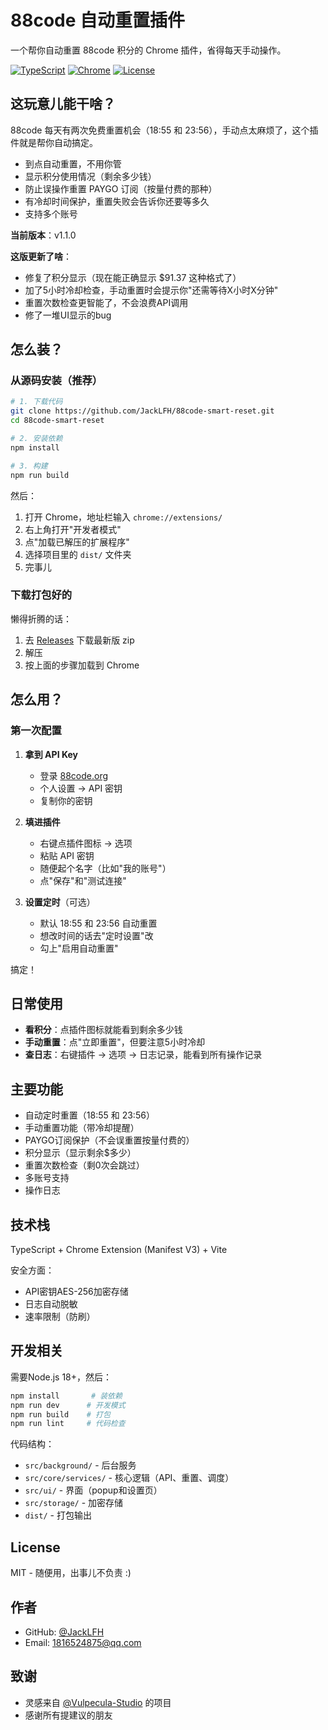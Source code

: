 # 88code 自动重置插件

一个帮你自动重置 88code 积分的 Chrome 插件，省得每天手动操作。

[![TypeScript](https://img.shields.io/badge/TypeScript-5.3-blue.svg)](https://www.typescriptlang.org/)
[![Chrome](https://img.shields.io/badge/Chrome-120+-green.svg)](https://www.google.com/chrome/)
[![License](https://img.shields.io/badge/License-MIT-yellow.svg)](./LICENSE)

## 这玩意儿能干啥？

88code 每天有两次免费重置机会（18:55 和 23:56），手动点太麻烦了，这个插件就是帮你自动搞定。

- 到点自动重置，不用你管
- 显示积分使用情况（剩余多少钱）
- 防止误操作重置 PAYGO 订阅（按量付费的那种）
- 有冷却时间保护，重置失败会告诉你还要等多久
- 支持多个账号

**当前版本**：v1.1.0

**这版更新了啥**：
- 修复了积分显示（现在能正确显示 $91.37 这种格式了）
- 加了5小时冷却检查，手动重置时会提示你"还需等待X小时X分钟"
- 重置次数检查更智能了，不会浪费API调用
- 修了一堆UI显示的bug

## 怎么装？

### 从源码安装（推荐）

```bash
# 1. 下载代码
git clone https://github.com/JackLFH/88code-smart-reset.git
cd 88code-smart-reset

# 2. 安装依赖
npm install

# 3. 构建
npm run build
```

然后：
1. 打开 Chrome，地址栏输入 `chrome://extensions/`
2. 右上角打开"开发者模式"
3. 点"加载已解压的扩展程序"
4. 选择项目里的 `dist/` 文件夹
5. 完事儿

### 下载打包好的

懒得折腾的话：
1. 去 [Releases](https://github.com/JackLFH/88code-smart-reset/releases) 下载最新版 zip
2. 解压
3. 按上面的步骤加载到 Chrome

## 怎么用？

### 第一次配置

1. **拿到 API Key**
   - 登录 [88code.org](https://www.88code.org)
   - 个人设置 → API 密钥
   - 复制你的密钥

2. **填进插件**
   - 右键点插件图标 → 选项
   - 粘贴 API 密钥
   - 随便起个名字（比如"我的账号"）
   - 点"保存"和"测试连接"

3. **设置定时**（可选）
   - 默认 18:55 和 23:56 自动重置
   - 想改时间的话去"定时设置"改
   - 勾上"启用自动重置"

搞定！

## 日常使用

- **看积分**：点插件图标就能看到剩余多少钱
- **手动重置**：点"立即重置"，但要注意5小时冷却
- **查日志**：右键插件 → 选项 → 日志记录，能看到所有操作记录

## 主要功能

- 自动定时重置（18:55 和 23:56）
- 手动重置功能（带冷却提醒）
- PAYGO订阅保护（不会误重置按量付费的）
- 积分显示（显示剩余$多少）
- 重置次数检查（剩0次会跳过）
- 多账号支持
- 操作日志

## 技术栈

TypeScript + Chrome Extension (Manifest V3) + Vite

安全方面：
- API密钥AES-256加密存储
- 日志自动脱敏
- 速率限制（防刷）

## 开发相关

需要Node.js 18+，然后：

```bash
npm install       # 装依赖
npm run dev      # 开发模式
npm run build    # 打包
npm run lint     # 代码检查
```

代码结构：
- `src/background/` - 后台服务
- `src/core/services/` - 核心逻辑（API、重置、调度）
- `src/ui/` - 界面（popup和设置页）
- `src/storage/` - 加密存储
- `dist/` - 打包输出

## License

MIT - 随便用，出事儿不负责 :)

## 作者
- GitHub: [@JackLFH](https://github.com/JackLFH)
- Email: 1816524875@qq.com

## 致谢

- 灵感来自 [@Vulpecula-Studio](https://github.com/Vulpecula-Studio) 的项目
- 感谢所有提建议的朋友


